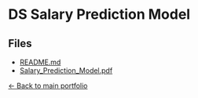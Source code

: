 # DS Salary Prediction Model

## Files

- [README.md](./README.md)
- [Salary_Prediction_Model.pdf](./Salary_Prediction_Model.pdf)

[← Back to main portfolio](../index.md)
